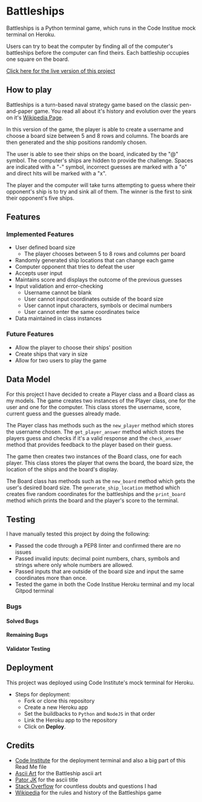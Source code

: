 # Battleships

Battleships is a Python terminal game, which runs in the Code Institue mock terminal on Heroku.

Users can try to beat the computer by finding all of the computer's battleships before the computer can find theirs. Each battleship occupies one square on the board.

[Click here for the live version of this project]()

## How to play

Battleships is a turn-based naval strategy game based on the classic pen-and-paper game. You read all about it's history and evolution over the years on it's [Wikipedia Page](https://en.wikipedia.org/wiki/Battleship_(game)).

In this version of the game, the player is able to create a username and choose a board size between 5 and 8 rows and columns. The boards are then generated and the ship positions randomly chosen.

The user is able to see their ships on the board, indicated by the "@" symbol. The computer's ships are hidden to provide the challenge. Spaces are indicated with a "-" symbol, incorrect guesses are marked with a "o" and direct hits will be marked with a "x".

The player and the computer will take turns attempting to guess where their opponent's ship is to try and sink all of them. The winner is the first to sink their opponent's five ships.

## Features

### Implemented Features

- User defined board size
    - The player chooses between 5 to 8 rows and columns per board
- Randomly generated ship locations that can change each game
- Computer opponent that tries to defeat the user
- Accepts user input
- Maintains score and displays the outcome of the previous guesses
- Input validation and error-checking
    - Username cannot be blank
    - User cannot input coordinates outside of the board size
    - User cannot input characters, symbols or decimal numbers
    - User cannot enter the same coordinates twice
- Data maintained in class instances

### Future Features

- Allow the player to choose their ships' position
- Create ships that vary in size
- Allow for two users to play the game

## Data Model

For this project I have decided to create a Player class and a Board class as my models. The game creates two instances of the Player class, one for the user and one for the computer. This class stores the username, score, current guess and the guesses already made.

The Player class has methods such as the `new_player` method which stores the username chosen. The `get_player_answer` method which stores the players guess and checks if it's a valid response and the `check_answer` method that provides feedback to the player based on their guess.

The game then creates two instances of the Board class, one for each player. This class stores the player that owns the board, the board size, the location of the ships and the board's display.

The Board class has methods such as the `new_board` method which gets the user's desired board size. The `generate_ship_location` method which creates five random coordinates for the battleships and the `print_board` method which prints the board and the player's score to the terminal.

## Testing

I have manually tested this project by doing the following:
  - Passed the code through a PEP8 linter and confirmed there are no issues
  - Passed invalid inputs: decimal point numbers, chars, symbols and strings where only whole numbers are allowed.
  - Passed inputs that are outside of the board size and input the same coordinates more than once.
  - Tested the game in both the Code Institue Heroku terminal and my local Gitpod terminal

### Bugs

#### Solved Bugs

#### Remaining Bugs

#### Validator Testing

## Deployment

This project was deployed using Code Institute's mock terminal for Heroku.

  - Steps for deployment:
    - Fork or clone this repository
    - Create a new Heroku app
    - Set the buildbacks to `Python` and `NodeJS` in that order
    - Link the Heroku app to the repository
    - Click on __Deploy__.

## Credits

- [Code Institute](https://codeinstitute.net/) for the deployment terminal and also a big part of this Read Me file
- [Ascii Art](https://www.asciiart.eu/vehicles/navy) for the Battleship ascii art
- [Pator JK](https://patorjk.com/software/taag/#p=display&v=0&f=Slant&t=Battleships) for the ascii title
- [Stack Overflow](https://stackoverflow.com/) for countless doubts and questions I had
- [Wikipedia](https://en.wikipedia.org/wiki/Battleship_(game)) for the rules and history of the Battleships game